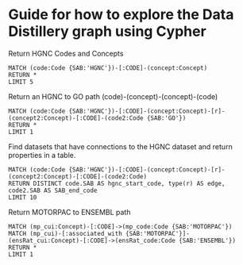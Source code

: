 # Guide for how to explore the Data Distillery graph using Cypher



Return HGNC Codes and Concepts
```
MATCH (code:Code {SAB:'HGNC'})-[:CODE]-(concept:Concept)
RETURN * 
LIMIT 5
```

Return an HGNC to GO path (code)-(concept)-(concept)-(code)
```
MATCH (code:Code {SAB:'HGNC'})-[:CODE]-(concept:Concept)-[r]-(concept2:Concept)-[:CODE]-(code2:Code {SAB:'GO'})
RETURN * 
LIMIT 1
```


Find datasets that have connections to the HGNC dataset and return properties in a table.
```
MATCH (code:Code {SAB:'HGNC'})-[:CODE]-(concept:Concept)-[r]-(concept2:Concept)-[:CODE]-(code2:Code)
RETURN DISTINCT code.SAB AS hgnc_start_code, type(r) AS edge, code2.SAB AS SAB_end_code
LIMIT 10
```



Return MOTORPAC to ENSEMBL path
```
MATCH (mp_cui:Concept)-[:CODE]->(mp_code:Code {SAB:'MOTORPAC'}) 
MATCH (mp_cui)-[:associated_with {SAB:'MOTORPAC'}]-(ensRat_cui:Concept)-[:CODE]->(ensRat_code:Code {SAB:'ENSEMBL'})
RETURN *
LIMIT 1
```






